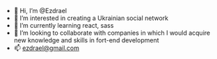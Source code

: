 - 👋 Hi, I’m @Ezdrael
- 👀 I’m interested in creating a Ukrainian social network
- 🌱 I’m currently learning react, sass
- 💞️ I’m looking to collaborate with companies in which I would acquire new knowledge and skills in fort-end development
- 📫 ezdrael@gmail.com

<!---
Ezdrael/Ezdrael is a ✨ special ✨ repository because its `README.md` (this file) appears on your GitHub profile.
You can click the Preview link to take a look at your changes.
--->
